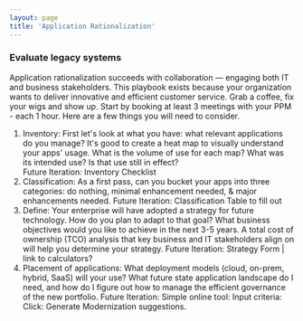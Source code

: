 ```yaml
---
layout: page
title: 'Application Rationalization'
---
```

### Evaluate legacy systems

Application rationalization succeeds with collaboration — engaging both IT and business stakeholders. This playbook exists because your organization wants to deliver innovative and efficient customer service. Grab a coffee, fix your wigs and show up. Start by booking at least 3 meetings with your PPM - each 1 hour. Here are a few things you will need to consider.  

1. Inventory: First let's look at what you have: what relevant applications do you manage? It's good to create a heat map to visually understand your apps' usage. What is the volume of use for each map? What was its intended use? Is that use still in effect?  
Future Iteration: Inventory Checklist
2. Classification: As a first pass, can you bucket your apps into three categories: do nothing, minimal enhancement needed, & major enhancements needed.
Future Iteration: Classification Table to fill out  
3. Define: Your enterprise will have adopted a strategy for future technology. How do you plan to adapt to that goal? What business objectives would you like to achieve in the next 3-5 years. A total cost of ownership (TCO) analysis that key business and IT stakeholders align on will help you determine your strategy.
Future Iteration: Strategy Form | link to calculators?  
4. Placement of applications: What deployment models (cloud, on-prem, hybrid, SaaS) will your use? What future state application landscape do I need, and how do I figure out how to manage the efficient governance of the new portfolio.
Future Iteration: Simple online tool: Input criteria: Click: Generate Modernization suggestions.  


